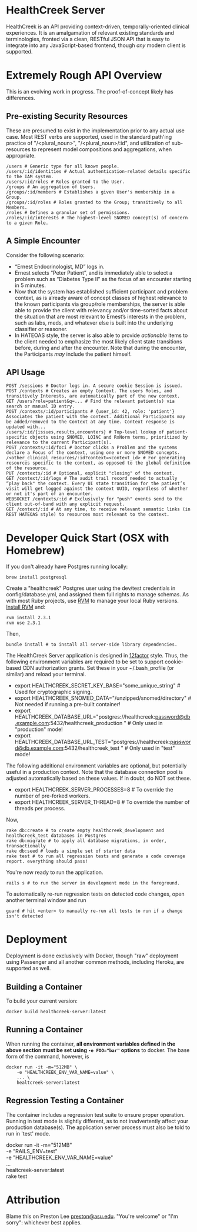 # HealthCreek Server

HealthCreek is an API providing context-driven, temporally-oriented clinical experiences. It is an amalgamation of relevant existing standards and terminologies, fronted via a clean, RESTful JSON API that is easy to integrate into any JavaScript-based frontend, though *any* modern client is supported.

# Extremely Rough API Overview

This is an evolving work in progress. The proof-of-concept likely has differences.


## Pre-existing Security Resources

These are presumed to exist in the implementation prior to any actual use case. Most REST verbs are supported, used in the standard path'ing practice of "/<plural_noun>", "/<plural_noun>/:id", and utilization of sub-resources to represent model compositions and aggregations, when appropriate.

	/users # Generic type for all known people.
	/users/:id/identities # Actual authentication-related details specific to the IAM system.
	/users/:id/roles # Roles granted to the User.
	/groups	# An aggregation of Users.
	/groups/:id/members # Establishes a given User's membership in a Group.
	/groups/:id/roles # Roles granted to the Group; transitively to all Members.
	/roles # Defines a granular set of permissions.
	/roles/:id/interests # The highest-level SNOMED concept(s) of concern to a given Role.

## A Simple Encounter

Consider the following scenario:

- “Ernest Endocrinologist, MD” logs in.
- Ernest selects “Peter Patient”, and is immediately able to select a problem such as “Diabetes Type II" as the focus of an encounter starting in 5 minutes.
- Now that the system has established sufficient participant and problem context, as is already aware of concept classes of highest relevance to the known participants via group/role memberships, the server is able able to provide the client with relevancy and/or time-sorted facts about the situation that are most relevant to Ernest’s interests in the problem, such as labs, meds, and whatever else is built into the underlying classifier or reasoner.
- In HATEOAS style, the server is also able to provide *actionable* items to the client needed to emphasize the most likely client state transitions before, during and after the encounter. Note that during the encounter, the Participants *may* include the patient himself.

## API Usage

	POST /sessions # Doctor logs in. A secure cookie Session is issued.
	POST /contexts # Creates an empty Context. The users Roles, and transitively Interests, are automatically part of the new context.
	GET /users?role=patient&q=... # Find the relevant patient(s) via search or manual ID entry.
	POST /contexts/:id/participants # {user_id: 42, role: 'patient'} Associates the patient with the context. Additional Participants may be added/removed to the Context at any time. Context response is updated with...
	/users/:id/{issues,results,encounters} # Top-level lookup of patient-specific objects using SNOMED, LOINC and RxNorm terms, prioritized by relevance to the current Participant(s).
	POST /contexts/:id/foci # Doctor clicks a Problem and the systems declare a Focus of the context, using one or more SNOMED concepts.
	/<other_clinical_resources/:id?context=<context_id> # For generating resources specific to the context, as opposed to the global definition of the resource.
	PUT /contexts/:id # Optional, explicit "closing" of the context.
	GET /context/:id/logs # The audit trail record needed to actually “play back" the context. Every UI state transition for the patient’s visit will get logged against the context UUID, regardless of whether or not it's part of an encounter.
	WEBSOCKET /contexts/:id # Exclusively for "push" events send to the client out-of-band with any explicit request.
	GET /context/:id # At any time, to receive relevant semantic links (in REST HATEOAS style) to resources most relevant to the context.

# Developer Quick Start (OSX with Homebrew)

If you don't already have Postgres running locally:

    brew install postgresql

Create a "healthcreek" Postgres user using the dev/test credentials in config/database.yml, and assigned them full rights to manage schemas. As with most Ruby projects, use [RVM](https://rvm.io) to manage your local Ruby versions. [Install RVM](https://rvm.io) and:

	rvm install 2.3.1
	rvm use 2.3.1

Then,

	bundle install # to install all server-side library dependencies.

The HealthCreek Server application is designed in [12factor](http://12factor.net) style. Thus, the following environment variables are required to be set to support cookie-based CDN authorization grants. Set these in your ~/.bash_profile (or similar) and reload your terminal.

 * export HEALTHCREEK\_SECRET\_KEY\_BASE="some_unique_string" # Used for cryptographic signing.
 * export HEALTHCREEK\_SNOMED\_DATA="/unzipped/snomed/directory" # Not needed if running a pre-built container!
 * export HEALTHCREEK\_DATABASE\_URL="postgres://healthcreek:password@db.example.com:5432/healthcreek_production
" # Only used in "production" mode!
 * export HEALTHCREEK\_DATABASE\_URL\_TEST="postgres://healthcreek:password@db.example.com:5432/healthcreek_test
" # Only used in "test" mode!


The following additional environment variables are optional, but potentially useful in a production context. Note that the database connection pool is adjusted automatically based on these values. If in doubt, do NOT set these.

 * export HEALTHCREEK\_SERVER\_PROCESSES=8 # To override the number of pre-forked workers.
 * export HEALTHCREEK\_SERVER\_THREAD=8 # To override the number of threads per process.

Now,

	rake db:create # to create empty healthcreek_development and healthcreek_test databases in Postgres
	rake db:migrate # to apply all database migrations, in order, transactionally
	rake db:seed # loads a simple set of starter data
	rake test # to run all regression tests and generate a code coverage report. everything should pass!

You're now ready to run the application.

	rails s # to run the server in development mode in the foreground.

To automatically re-run regression tests on detected code changes, open another terminal window and run

	guard # hit <enter> to manually re-run all tests to run if a change isn't detected

# Deployment

Deployment is done exclusively with Docker, though "raw" deployment using Passenger and all another common methods, including Heroku, are supported as well.

## Building a Container

To build your current version:

	docker build healthcreek-server:latest

## Running a Container

When running the container, **all environment variables defined in the above section must be set using `-e FOO="bar"` options** to docker. The base form of the command, however, is

	docker run -it -m="512MB" \
		-e "HEALTHCREEK_ENV_VAR_NAME=value" \
		... \
		healtcreek-server:latest

## Regression Testing a Container

The container includes a regression test suite to ensure proper operation. Running in test mode is slightly different, as to not inadvertently affect your production database(s). The application server process must also be told to run in 'test' mode.

docker run -it -m="512MB" \
	-e "RAILS_ENV=test" \
	-e "HEALTHCREEK_ENV_VAR_NAME=value" \
	... \
	healtcreek-server:latest \
	rake test


# Attribution

Blame this on Preston Lee <preston@asu.edu>. "You're welcome" or "I'm sorry": whichever best applies.
